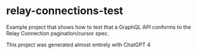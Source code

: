 # relay-connections-test

Example project that shows how to test that a GraphQL API conforms to the Relay Connection pagination/cursor spec.

This project was generated almost entirely with ChatGPT 4
